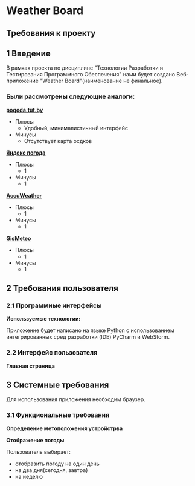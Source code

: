 # Weather Board
## Требования к проекту
## 1 Введение



В рамках проекта по дисциплине "Технологии Разработки и Тестирования Программного Обеспечения" нами будет создано Веб-приложение "Weather Board"(наименование не финальное).

### Были рассмотрены следующие аналоги:
[**pogoda.tut.by**](https://pogoda.tut.by/) 
- Плюсы
  - Удобный, минималистичный интерфейс
- Минусы
  - Отсутствует карта осдков
   
[**Яндекс погода**](https://yandex.by/pogoda/)
- Плюсы
  - 1
- Минусы
  - 1
   
[**AccuWeather**](https://www.accuweather.com)
- Плюсы
  - 1
- Минусы
  - 1
   
[**GisMeteo**](https://www.gismeteo.by/)
- Плюсы
  - 1
- Минусы
  - 1
   
## 2 Требования пользователя
### 2.1 Программные интерфейсы
**Используемые технологии:**

Приложение будет написано на языке Python с использованием интегрированных сред разработки (IDE) PyCharm и WebStorm.

### 2.2 Интерфейс пользователя
**Главная страница**

## 3 Системные требования
Для использования приложения необходим браузер.

### 3.1 Функциональные требования
**Определение метоположения устройстрва**

**Отображение погоды**

Пользователь выбирает:
 - отобразить погоду на один день 
 - на два дня(сегодня, завтра)
 - на неделю
